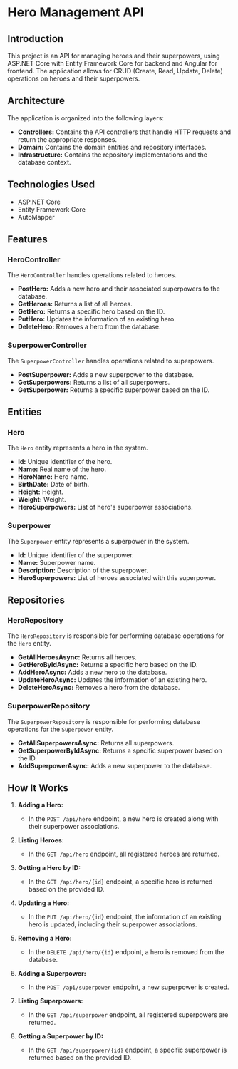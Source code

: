 # Hero Management API

## Introduction

This project is an API for managing heroes and their superpowers, using ASP.NET Core with Entity Framework Core for backend and Angular for frontend. The application allows for CRUD (Create, Read, Update, Delete) operations on heroes and their superpowers.

## Architecture

The application is organized into the following layers:
- **Controllers:** Contains the API controllers that handle HTTP requests and return the appropriate responses.
- **Domain:** Contains the domain entities and repository interfaces.
- **Infrastructure:** Contains the repository implementations and the database context.

## Technologies Used

- ASP.NET Core
- Entity Framework Core
- AutoMapper

## Features

### HeroController

The `HeroController` handles operations related to heroes.

- **PostHero:** Adds a new hero and their associated superpowers to the database.
- **GetHeroes:** Returns a list of all heroes.
- **GetHero:** Returns a specific hero based on the ID.
- **PutHero:** Updates the information of an existing hero.
- **DeleteHero:** Removes a hero from the database.

### SuperpowerController

The `SuperpowerController` handles operations related to superpowers.

- **PostSuperpower:** Adds a new superpower to the database.
- **GetSuperpowers:** Returns a list of all superpowers.
- **GetSuperpower:** Returns a specific superpower based on the ID.

## Entities

### Hero

The `Hero` entity represents a hero in the system.

- **Id:** Unique identifier of the hero.
- **Name:** Real name of the hero.
- **HeroName:** Hero name.
- **BirthDate:** Date of birth.
- **Height:** Height.
- **Weight:** Weight.
- **HeroSuperpowers:** List of hero's superpower associations.

### Superpower

The `Superpower` entity represents a superpower in the system.

- **Id:** Unique identifier of the superpower.
- **Name:** Superpower name.
- **Description:** Description of the superpower.
- **HeroSuperpowers:** List of heroes associated with this superpower.

## Repositories

### HeroRepository

The `HeroRepository` is responsible for performing database operations for the `Hero` entity.

- **GetAllHeroesAsync:** Returns all heroes.
- **GetHeroByIdAsync:** Returns a specific hero based on the ID.
- **AddHeroAsync:** Adds a new hero to the database.
- **UpdateHeroAsync:** Updates the information of an existing hero.
- **DeleteHeroAsync:** Removes a hero from the database.

### SuperpowerRepository

The `SuperpowerRepository` is responsible for performing database operations for the `Superpower` entity.

- **GetAllSuperpowersAsync:** Returns all superpowers.
- **GetSuperpowerByIdAsync:** Returns a specific superpower based on the ID.
- **AddSuperpowerAsync:** Adds a new superpower to the database.

## How It Works

1. **Adding a Hero:**
   - In the `POST /api/hero` endpoint, a new hero is created along with their superpower associations.

2. **Listing Heroes:**
   - In the `GET /api/hero` endpoint, all registered heroes are returned.

3. **Getting a Hero by ID:**
   - In the `GET /api/hero/{id}` endpoint, a specific hero is returned based on the provided ID.

4. **Updating a Hero:**
   - In the `PUT /api/hero/{id}` endpoint, the information of an existing hero is updated, including their superpower associations.

5. **Removing a Hero:**
   - In the `DELETE /api/hero/{id}` endpoint, a hero is removed from the database.

6. **Adding a Superpower:**
   - In the `POST /api/superpower` endpoint, a new superpower is created.

7. **Listing Superpowers:**
   - In the `GET /api/superpower` endpoint, all registered superpowers are returned.

8. **Getting a Superpower by ID:**
   - In the `GET /api/superpower/{id}` endpoint, a specific superpower is returned based on the provided ID.

